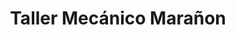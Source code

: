 ---
title: "Taller Mecánico Marañon"
url: /cochabamba/taller-mecanico-maranon/
shop: reparación de automóviles
---